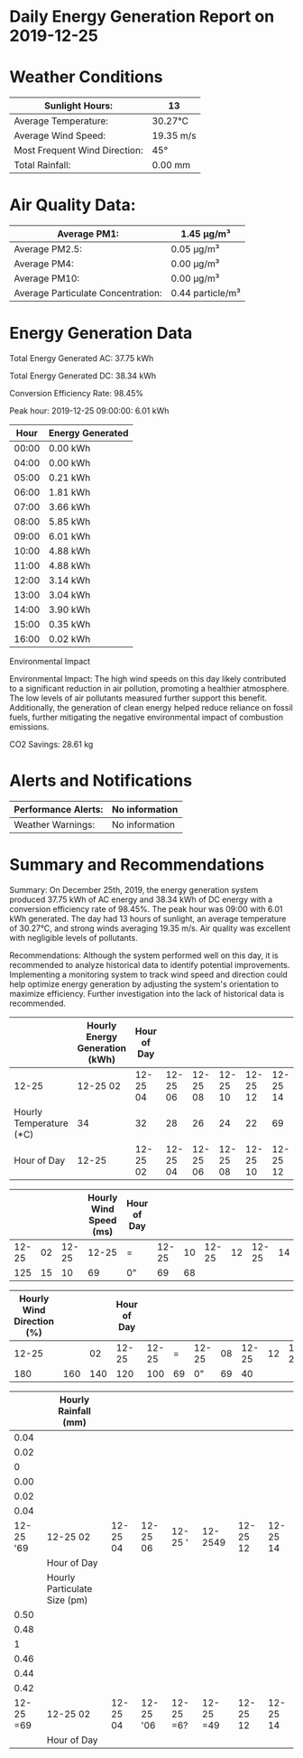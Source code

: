 # Daily Energy Generation Report on 2019-12-25

# Weather Conditions

|Sunlight Hours:|13|
|---|---|
|Average Temperature:|30.27°C|
|Average Wind Speed:|19.35 m/s|
|Most Frequent Wind Direction:|45°|
|Total Rainfall:|0.00 mm|

# Air Quality Data:

|Average PM1:|1.45 μg/m³|
|---|---|
|Average PM2.5:|0.05 μg/m³|
|Average PM4:|0.00 μg/m³|
|Average PM10:|0.00 μg/m³|
|Average Particulate Concentration:|0.44 particle/m³|

# Energy Generation Data

Total Energy Generated AC: 37.75 kWh

Total Energy Generated DC: 38.34 kWh

Conversion Efficiency Rate: 98.45%

Peak hour: 2019-12-25 09:00:00: 6.01 kWh

|Hour|Energy Generated|
|---|---|
|00:00|0.00 kWh|
|04:00|0.00 kWh|
|05:00|0.21 kWh|
|06:00|1.81 kWh|
|07:00|3.66 kWh|
|08:00|5.85 kWh|
|09:00|6.01 kWh|
|10:00|4.88 kWh|
|11:00|4.88 kWh|
|12:00|3.14 kWh|
|13:00|3.04 kWh|
|14:00|3.90 kWh|
|15:00|0.35 kWh|
|16:00|0.02 kWh|

Environmental Impact

Environmental Impact: The high wind speeds on this day likely contributed to a significant reduction in air pollution, promoting a healthier atmosphere. The low levels of air pollutants measured further support this benefit. Additionally, the generation of clean energy helped reduce reliance on fossil fuels, further mitigating the negative environmental impact of combustion emissions.

CO2 Savings:
28.61 kg

# Alerts and Notifications

|Performance Alerts:|No information|
|---|---|
|Weather Warnings:|No information|

# Summary and Recommendations

Summary: On December 25th, 2019, the energy generation system produced 37.75 kWh of AC energy and 38.34 kWh of DC energy with a conversion efficiency rate of 98.45%. The peak hour was 09:00 with 6.01 kWh generated. The day had 13 hours of sunlight, an average temperature of 30.27°C, and strong winds averaging 19.35 m/s. Air quality was excellent with negligible levels of pollutants.

Recommendations: Although the system performed well on this day, it is recommended to analyze historical data to identify potential improvements. Implementing a monitoring system to track wind speed and direction could help optimize energy generation by adjusting the system's orientation to maximize efficiency. Further investigation into the lack of historical data is recommended.

| |Hourly Energy Generation (kWh)|Hour of Day| | | | | | | | | |
|---|---|---|---|---|---|---|---|---|---|---|---|
|12-25|12-25 02|12-25 04|12-25 06|12-25 08|12-25 10|12-25 12|12-25 14|12-25 16| | | |
|Hourly Temperature (*C)|34|32|28|26|24|22|69|0|69|68|40|
|Hour of Day|12-25|12-25 02|12-25 04|12-25 06|12-25 08|12-25 10|12-25 12|12-25 14|12-25 16| | |

| | | |Hourly Wind Speed (ms)|Hour of Day| | | | | | | | |
|---|---|---|---|---|---|---|---|---|---|---|---|---|
|12-25|02|12-25|12-25|=|12-25|10|12-25|12|12-25|14|12-25|16|
|125|15|10|69|0"|69|68| | | | | | |

|Hourly Wind Direction (%)| | |Hour of Day| | | | | | | | | | |
|---|---|---|---|---|---|---|---|---|---|---|---|---|---|
|12-25| |02|12-25|12-25|=|12-25|08|12-25|12|12-25|14|12-25|16|
|180|160|140|120|100|69|0"|69|40| | | | | |

| |Hourly Rainfall (mm)| | | | | | |
|---|---|---|---|---|---|---|---|
|0.04| | | | | | | |
|0.02| | | | | | | |
|0| | | | | | | |
|0.00| | | | | | | |
|0.02| | | | | | | |
|0.04| | | | | | | |
|12-25 '69|12-25 02|12-25 04|12-25 06|12-25 '|12-2549|12-25 12|12-25 14|
| |Hour of Day| | | | | | |
| |Hourly Particulate Size (pm)| | | | | | |
|0.50| | | | | | | |
|0.48| | | | | | | |
|1| | | | | | | |
|0.46| | | | | | | |
|0.44| | | | | | | |
|0.42| | | | | | | |
|12-25 =69|12-25 02|12-25 04|12-25 '06|12-25 =6?|12-25 =49|12-25 12|12-25 14|
| |Hour of Day| | | | | | |